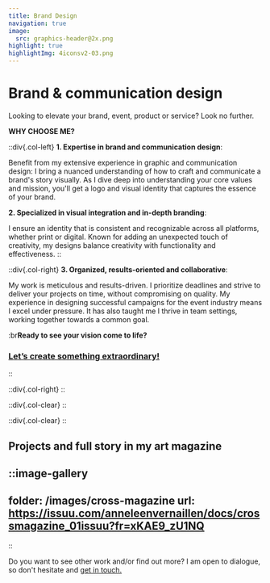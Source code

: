 ```yaml
---
title: Brand Design
navigation: true
image:
  src: graphics-header@2x.png
highlight: true
highlightImg: 4iconsv2-03.png
---
```


# Brand & communication design

Looking to elevate your brand, event, product or service? Look no further.

**WHY CHOOSE ME?**

::div{.col-left}
**1. Expertise in brand and communication design**:

Benefit from my extensive experience in graphic and communication design: I bring a nuanced understanding of how to craft and communicate a brand's story visually. As I dive deep into understanding your core values and mission, you'll get a logo and visual identity that captures the essence of your brand.

**2. Specialized in visual integration and in-depth branding**:

I ensure an identity that is consistent and recognizable across all platforms, whether print or digital. Known for adding an unexpected touch of creativity, my designs balance creativity with functionality and effectiveness.
::

::div{.col-right}
**3. Organized, results-oriented and collaborative**: 

My work is meticulous and results-driven. I prioritize deadlines and strive to deliver your projects on time, without compromising on quality. My experience in designing successful campaigns for the event industry means I excel under pressure. It has also taught me I thrive in team settings, working together towards a common goal.

:br**Ready to see your vision come to life?**

### [Let’s create something extraordinary!](mailto\:hello@anneleenvernaillen.com)
::

::div{.col-right}
::

::div{.col-clear}
::

::div{.col-clear}
::

## Projects and full story in my art magazine

::image-gallery
---
folder: /images/cross-magazine
url: https://issuu.com/anneleenvernaillen/docs/crossmagazine_01issuu?fr=xKAE9_zU1NQ
---
::

Do you want to see other work and/or find out more? I am open to dialogue, so don't hesitate and [get in touch.](/contact)

